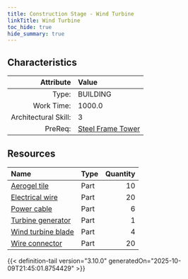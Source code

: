 ```yaml
---
title: Construction Stage - Wind Turbine
linkTitle: Wind Turbine
toc_hide: true
hide_summary: true
---
```

<!-- This is generated by the MarsSim HelpGenertor, do not edit. -->

## Characteristics

| Attribute      | Value |
|--------:|:------|
|Type:|BUILDING|
|Work Time:|1000.0|
|Architectural Skill:|3|
|PreReq:|[Steel Frame Tower](/docs/definitions/construction/steel-frame-tower)|

## Resources

| Name | Type | Quantity |
|:-----|:-----|-----:|
|[Aerogel tile](/docs/definitions/part/aerogel-tile)|Part|10|
|[Electrical wire](/docs/definitions/part/electrical-wire)|Part|20|
|[Power cable](/docs/definitions/part/power-cable)|Part|6|
|[Turbine generator](/docs/definitions/part/turbine-generator)|Part|1|
|[Wind turbine blade](/docs/definitions/part/wind-turbine-blade)|Part|4|
|[Wire connector](/docs/definitions/part/wire-connector)|Part|20|




{{< definition-tail version="3.10.0" generatedOn="2025-10-09T21:45:01.8754429" >}}

